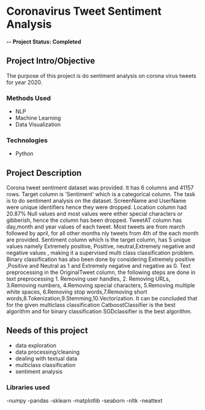 # Coronavirus Tweet Sentiment Analysis

#### -- Project Status: Completed

## Project Intro/Objective
The purpose of this project is do sentiment analysis on corona virus tweets for year 2020.

### Methods Used
* NLP
* Machine Learning
* Data Visualization

### Technologies
* Python

## Project Description
Corona tweet sentiment dataset was provided. It has 6 columns and 41157 rows. Target column is 'Sentiment' which is a categorical column. The task is to do sentiment analysis on the dataset. ScreenName and UserName were unique identifiers hence they were dropped. Location column had 20.87% Null values and most values were either special characters or gibberish, hence the column has been dropped. TweetAT column has day,month and year values of each tweet. Most tweets are from march followed by april, for all other months nly tweets from 4th of the each month are provided. Sentiment column which is the target column, has 5 unique values namely Extremely positive, Positive, neutral,Extremely negative and negative values , making it a supervised multi class classification problem. Binary classification has also been done by considering Extremely positive ,Positive and Neutral as 1 and Extremely negative and negative as 0. Text preprocessing in the OriginalTweet column, the following steps are done in text preprocessing 1. Removing user handles, 2. Removing URLs, 3.Removing numbers, 4.Removing special characters, 5.Removing multiple white spaces, 6.Removing stop words,7.Removing short words,8.Tokenization,9.Stemming,10.Vectorization.
It can be concluded that for the given multiclass classification CatboostClassifier is the best algorithm and for binary classification SGDclassifier is the best algorithm.


## Needs of this project

- data exploration
- data processing/cleaning
- dealing with textual data
- multiclass classification
- sentiment analysis

### Libraries used
-numpy
-pandas
-sklearn
-matplotlib
-seaborn
-nltk
-neattext
